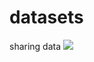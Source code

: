 # datasets
sharing data
<img src="https://render.githubusercontent.com/render/math?math=e^{i \pi} = -1">
